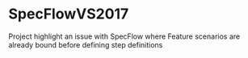 # SpecFlowVS2017
Project highlight an issue with SpecFlow where Feature scenarios are already bound before defining step definitions
